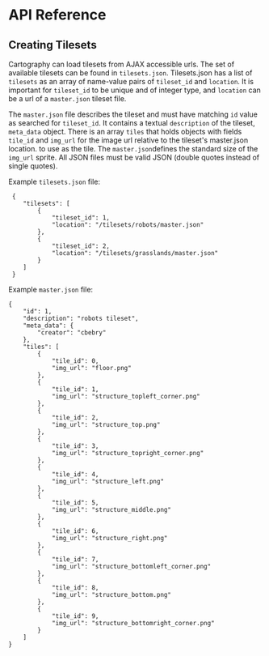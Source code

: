API Reference
=============

Creating Tilesets
-----------------

Cartography can load tilesets from AJAX accessible urls. 
The set of available tilesets can be found in ```tilesets.json```. Tilesets.json has a list of ```tilesets``` as an array of name-value pairs of ```tileset_id``` and ```location```. It is important for ```tileset_id``` to be unique and of integer type, and ```location``` can be a url of a ```master.json``` tileset file.

The ```master.json``` file describes the tileset and must have matching ```id``` value as searched for ```tileset_id```. It contains a textual ```description``` of the tileset, ```meta_data``` object. There is an array ```tiles``` that holds objects with fields ```tile_id``` and ```img_url``` for the image url relative to the tileset's master.json location. to use as the tile. The ```master.json```defines the standard size of the ```img_url``` sprite.
All JSON files must be valid JSON (double quotes instead of single quotes).

Example ```tilesets.json``` file:

```
 {
	"tilesets": [
		{ 
			"tileset_id": 1,
			"location": "/tilesets/robots/master.json"
		},
		{
			"tileset_id": 2,
			"location": "/tilesets/grasslands/master.json"
		}
	]
 }

```

Example ```master.json``` file:

```
{
	"id": 1,
	"description": "robots tileset",
	"meta_data": {
		"creator": "cbebry"
	},
	"tiles": [
		{
			"tile_id": 0,
			"img_url": "floor.png"
		},
		{
			"tile_id": 1,
			"img_url": "structure_topleft_corner.png"
		},
		{
			"tile_id": 2,
			"img_url": "structure_top.png"
		},
		{
			"tile_id": 3,
			"img_url": "structure_topright_corner.png"
		},
		{
			"tile_id": 4,
			"img_url": "structure_left.png"
		},
		{
			"tile_id": 5,
			"img_url": "structure_middle.png"
		},
		{
			"tile_id": 6,
			"img_url": "structure_right.png"
		},
		{
			"tile_id": 7,
			"img_url": "structure_bottomleft_corner.png"
		},
		{
			"tile_id": 8,
			"img_url": "structure_bottom.png"
		},
		{
			"tile_id": 9,
			"img_url": "structure_bottomright_corner.png"
		}
	]
}
```
